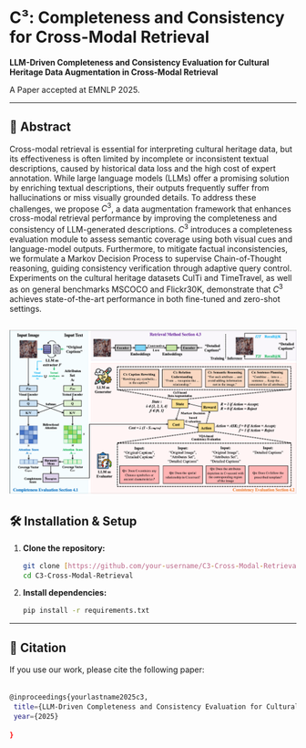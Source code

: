 # C³: Completeness and Consistency for Cross-Modal Retrieval

**LLM-Driven Completeness and Consistency Evaluation for Cultural Heritage Data Augmentation in Cross-Modal Retrieval**

A Paper accepted at EMNLP 2025.

---

## 📖 Abstract

Cross-modal retrieval is essential for interpreting cultural heritage data, but its effectiveness is often limited by incomplete or inconsistent textual descriptions, caused by historical data loss and the high cost of expert annotation. While large language models (LLMs) offer a promising solution by enriching textual descriptions, their outputs frequently suffer from hallucinations or miss visually grounded details. To address these challenges, we propose $C^3$, a data augmentation framework that enhances cross-modal retrieval performance by improving the completeness and consistency of LLM-generated descriptions. $C^3$ introduces a completeness evaluation module to assess semantic coverage using both visual cues and language-model outputs. Furthermore, to mitigate factual inconsistencies, we formulate a Markov Decision Process to supervise Chain-of-Thought reasoning, guiding consistency verification through adaptive query control. Experiments on the cultural heritage datasets CulTi and TimeTravel, as well as on general benchmarks MSCOCO and Flickr30K, demonstrate that $C^3$ achieves state-of-the-art performance in both fine-tuned and zero-shot settings. 

![fig](./fig.png)
---

## 🛠️ Installation & Setup

1.  **Clone the repository:**
    ```bash
    git clone [https://github.com/your-username/C3-Cross-Modal-Retrieval.git](https://github.com/your-username/C3-Cross-Modal-Retrieval.git)
    cd C3-Cross-Modal-Retrieval
    ```



2.  **Install dependencies:**
    ```bash
    pip install -r requirements.txt
    ```


---
## 📜 Citation
If you use our work, please cite the following paper:

 ```bash

@inproceedings{yourlastname2025c3,
  title={LLM-Driven Completeness and Consistency Evaluation for Cultural Heritage Data Augmentation in Cross-Modal Retrieval},
  year={2025}

}
 ```
